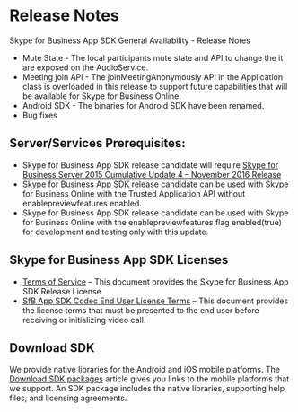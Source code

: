 # Release Notes
Skype for Business App SDK General Availability - Release Notes

- Mute State - The local participants mute state and API to change the it are exposed on the AudioService.
- Meeting join API - The joinMeetingAnonymously API in the Application class is overloaded in this release to support future capabilities that will be available for Skype for Business Online.
- Android SDK - The binaries for Android SDK have been renamed.
- Bug fixes

## Server/Services Prerequisites:

- Skype for Business App SDK release candidate will require [Skype for Business Server 2015 Cumulative Update 4 – November 2016 Release](https://www.microsoft.com/download/details.aspx?id=47690) 
- Skype for Business App SDK release candidate can be used with Skype for Business Online with the Trusted Application API without enablepreviewfeatures enabled.
- Skype for Business App SDK release candidate can be used with Skype for Business Online with the enablepreviewfeatures flag enabled(true) for development and testing only with this update. 

## Skype for Business App SDK Licenses

- [Terms of Service](TermsOfService.md) – This document provides the Skype for Business App SDK Release License 
- [SfB App SDK Codec End User License Terms](videoLicense.md) – This document provides the license terms that must be presented to the end user before receiving or initializing video call.
 
## Download SDK 

We provide native libraries for the Android and iOS mobile platforms. The [Download SDK packages](Download.md) article gives you links to the mobile platforms that we support. An SDK package includes the native libraries, supporting help files,
 and licensing agreements.
